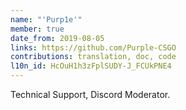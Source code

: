 ```yaml
---
name: "'Purp1e'"
member: true
date_from: 2019-08-05
links: https://github.com/Purple-CSGO
contributions: translation, doc, code
l10n_id: HcOuH1h3zFplSUDY-J_FCUkPNE4
---
```

Technical Support, Discord Moderator.